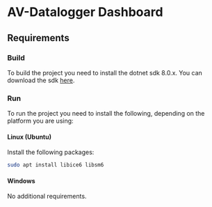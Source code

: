 ﻿# AV-Datalogger Dashboard

## Requirements

### Build

To build the project you need to install the dotnet sdk 8.0.x.
You can download the sdk [here](https://dotnet.microsoft.com/download/dotnet/8.0).

### Run

To run the project you need to install the following, depending on the platform you are using:

#### Linux (Ubuntu)

Install the following packages:

```bash
sudo apt install libice6 libsm6
```

#### Windows

No additional requirements.

